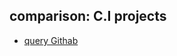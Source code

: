 comparison: C.I projects
----
- [query Githab](https://github.com/search?o=desc&q=Continuous+Integration&s=stars&type=Repositories&utf8=%E2%9C%93)
